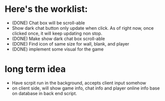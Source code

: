 # Here's the worklist:

* (DONE) Chat box will be scroll-able
* Show dark chat button only update when click. As of right now, once clicked once, it will keep updating non stop.
* (DONE) Make show dark chat box scroll-able
* (DONE) Find icon of same size for wall, blank, and player
* (DONE) implement some visual for the game

# long term idea

* Have scrpit run in the background, accepts client input somehow
* on client side, will show game info, chat info and player online info base on database in back end script.